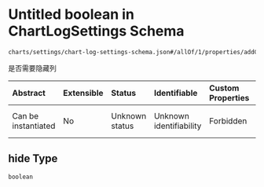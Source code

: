 # Untitled boolean in ChartLogSettings Schema

```txt
charts/settings/chart-log-settings-schema.json#/allOf/1/properties/addColumns/items/properties/hide
```

是否需要隐藏列

| Abstract            | Extensible | Status         | Identifiable            | Custom Properties | Additional Properties | Access Restrictions | Defined In                                                                                                       |
| :------------------ | :--------- | :------------- | :---------------------- | :---------------- | :-------------------- | :------------------ | :--------------------------------------------------------------------------------------------------------------- |
| Can be instantiated | No         | Unknown status | Unknown identifiability | Forbidden         | Allowed               | none                | [chart-log-settings-schema.json\*](../out/charts/settings/chart-log-settings-schema.json "open original schema") |

## hide Type

`boolean`
